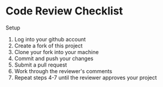 # Code Review Checklist

Setup
1. Log into your github account
2. Create a fork of this project
3. Clone your fork into your machine
4. Commit and push your changes
5. Submit a pull request
6. Work through the reviewer's comments
7. Repeat steps 4-7 until the reviewer approves your project

